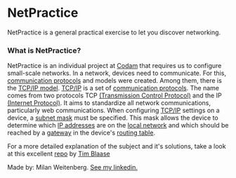 # NetPractice
NetPractice is a general practical exercise to let you discover networking.

### What is NetPractice?
NetPractice is an individual project at [Codam](https://codam.nl) that requires us to  configure small-scale networks.
In a network, devices need to communicate. For this, [communication protocols](https://en.wikipedia.org/wiki/Communication_protocol) and models were created. Among them, there is the [TCP/IP model](https://www.geeksforgeeks.org/tcp-ip-model/). [TCP/IP](https://en.wikipedia.org/wiki/Internet_protocol_suite) is a set of [communication protocols](https://en.wikipedia.org/wiki/Communication_protocol). The name comes from two protocols TCP [(Transmission Control Protocol)](https://en.wikipedia.org/wiki/Transmission_Control_Protocol) and the IP [(Internet Protocol)](https://en.wikipedia.org/wiki/Internet_Protocol). It aims to standardize all network communications, particularly web communications. When configuring [TCP/IP](https://en.wikipedia.org/wiki/Internet_protocol_suite) settings on a device, a [subnet mask](https://en.wikipedia.org/wiki/Subnetwork) must be specified. This mask allows the device to determine which [IP addresses](https://en.wikipedia.org/wiki/IP_address) are on the [local network](https://en.wikipedia.org/wiki/Local_area_network) and which should be reached by a [gateway](https://whatismyipaddress.com/gateway) in the device's [routing table](https://en.wikipedia.org/wiki/Routing_table).

For a more detailed explanation of the subject and it's solutions, take a look at this excellent [repo](https://github.com/tblaase/Net_Practice) by [Tim Blaase](https://www.linkedin.com/in/tim-blaase-0aab501b0/)

Made by: Milan Weitenberg. [See my linkedin.](https://www.linkedin.com/in/mnweitenberg/)
